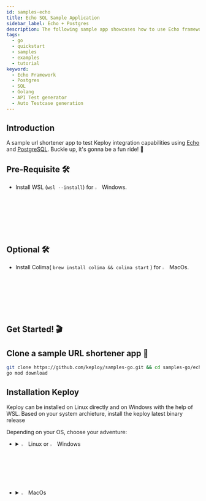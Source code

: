 ```yaml
---
id: samples-echo
title: Echo SQL Sample Application
sidebar_label: Echo + Postgres
description: The following sample app showcases how to use Echo framework and the Keploy Platform.
tags:
  - go
  - quickstart
  - samples
  - examples
  - tutorial
keyword:
  - Echo Framework
  - Postgres
  - SQL
  - Golang
  - API Test generator
  - Auto Testcase generation
---
```


## Introduction

A sample url shortener app to test Keploy integration capabilities using [Echo](https://echo.labstack.com/) and [PostgreSQL](https://www.postgresql.org/). Buckle up, it's gonna be a fun ride! 🎢

## Pre-Requisite 🛠️

- Install WSL (`wsl --install`) for <img src="/docs/img/os/windows.png" alt="Windows" width="3%" /> Windows.

## Optional 🛠️

- Install Colima( `brew install colima && colima start` ) for <img src="/docs/img/os/macos.png" alt="MacOS" width="3%" /> MacOs.

## Get Started! 🎬

## Clone a sample URL shortener app 🧪

```bash
git clone https://github.com/keploy/samples-go.git && cd samples-go/echo-sql
go mod download
```

## Installation Keploy

Keploy can be installed on Linux directly and on Windows with the help of WSL. Based on your system archieture, install the keploy latest binary release

Depending on your OS, choose your adventure:

- <details>
   <summary><img src="/docs/img/os/linux.png" alt="Linux" width="3%" /> Linux or <img src="/docs/img/os/windows.png" alt="Windows" width="3%" /> Windows</summary>

  Alright, let's equip ourselves with the **latest Keploy binary**:

  ```bash
  curl --silent --location "https://github.com/keploy/keploy/releases/latest/download/keploy_linux_amd64.tar.gz" | tar xz -C /tmp

  sudo mkdir -p /usr/local/bin && sudo mv /tmp/keploy /usr/local/bin && keploy
  ```

  If everything goes right, your screen should look a bit like this:

   <img src="/docs/img/code-snippets/install-keploy-logs.png" alt="Test Case Generator" width="50%" />

  Moving on...

   <details>
   <summary style={{ fontWeight: 'bold', fontSize: '1.17em', marginLeft: '0.5em' }}>Run App on 🐧 Linux / WSL </summary>

  ### Start Postgres Instance

  Using the docker-compose file we will start our postgres instance:-

  ```bash
  # Start Postgres
  docker-compose up -d
  ```

  ### Capture the Testcases

  > **Since, we are on the local machine the Postgres Host will be `localhost`.**

  Now, we will create the binary of our application:-

  ```zsh
  go build
  ```

  Once we have our binary file ready,this command will start the recording of API calls using ebpf:-

  ```shell
  sudo -E keploy record -c "./echo-psql-url-shortener"
  ```

  Make API Calls using Hoppscotch, Postman or cURL command. Keploy with capture those calls to generate the test-suites containing testcases and data mocks.

  ### Generate testcases

  To generate testcases we just need to make some API calls. You can use [Postman](https://www.postman.com/), [Hoppscotch](https://hoppscotch.io/), or simply `curl`

  #### Generate shortned url

  ```bash
  curl --request POST \
    --url http://localhost:8082/url \
    --header 'content-type: application/json' \
    --data '{
    "url": "https://github.com"
  }'
  ```

  this will return the shortened url. The ts would automatically be ignored during testing because it'll always be different.

  ```
  {
    "ts": 1647802058801841100,
    "url": "http://localhost:8082/GuwHCgoQ"
  }
  ```

  #### Redirect to original URL from shortened URL

  1. By using Curl Command

  ```bash
  curl --request GET \
    --url http://localhost:8082/GuwHCgoQ
  ```

  2. Or by querying through the browser `http://localhost:8082/GuwHCgoQ`

  Now both these API calls were captured as **editable** testcases and written to `keploy/tests` folder. The keploy directory would also have `mocks` file that contains all the outputs of postgres operations. Here's what the folder structure look like:

  ![Testcase](/img/testcase-echo.png?raw=true)

  Now, let's see the magic! ✨💫

  Want to see if everything works as expected?

  ## Run the Testcases

  Now that we have our testcase captured, we will add `ts` to noise field in `test-*.yaml` files.

  **1. On line 32 we will add "`- body.ts`" under the "`header.data`".**

  Now let's run the test mode (in the echo-sql directory, not the Keploy directory).

  ```shell
  sudo -E keploy test -c "./echo-psql-url-shortener" --delay 10
  ```

  output should look like

  ![Testrun](/img/testrun-echo.png?raw=true)

  So no need to setup fake database/apis like Postgres or write mocks for them. Keploy automatically mocks them and, **The application thinks it's talking to Postgres 😄**

  ## Wrapping it up 🎉

  Congrats on the journey so far! You've seen Keploy's power, flexed your coding muscles, and had a bit of fun too! Now, go out there and keep exploring, innovating, and creating! Remember, with the right tools and a sprinkle of fun, anything's possible.😊🚀

  Happy coding! ✨👩‍💻👨‍💻✨

   </details>

   <details>
   <summary style={{ fontWeight: 'bold', fontSize: '1.17em', marginLeft: '0.5em' }}> Run App with <img src="/docs/img/os/docker.png" alt="Docker Container" width="3%" /> Docker </summary>

  ## Let's start the MongoDB Instance

  Using the docker-compose file we will start our mongodb instance:-

  ```zsh
  docker-compose up -d
  ```

  > Since we are using docker to run the application, we need to update the `postgres` host on line 28 in `main.go`, update the host to `echo-sql-postgres-1`.

  Now, we will create the docker image of our application:-

  ```zsh
  docker build -t echo-app:1.0 .
  ```

  ## Capture the Testcases

  ```zsh
  keploy record -c "docker run -p 8082:8082 --name echoSqlApp --network keploy-network echo-app:1.0"
  ```

  ![Testcase](/img/testcase-echo.png?raw=true)

  ### Generate testcases

  To genereate testcases we just need to make some API calls. You can use Postman, Hoppscotch, or simply curl

  1. Generate shortned url

  ```bash
  curl --request POST \
    --url http://localhost:8082/url \
    --header 'content-type: application/json' \
    --data '{
    "url": "https://google.com"
  }'
  ```

  this will return the shortened url.

  ```json
  {
    "ts": 1645540022,
    "url": "http://localhost:8082/Lhr4BWAi"
  }
  ```

  2. Redirect to original url from shòrtened url

  ```
  curl --request GET \
    --url http://localhost:8082/Lhr4BWAi
  or by querying through the browser http://localhost:8082/Lhr4BWAi
  ```

  Now, let's see the magic! 🪄💫

  Now both these API calls were captured as a testcase and should be visible on the Keploy CLI. You should be seeing an app named keploy folder with the test cases we just captured and data mocks created

  ## Run the captured testcases

  Now that we have our testcase captured, run the test file.

  ```zsh
  keploy test -c "sudo docker run -p 8082:8082 --net keploy-network --name echoSqlApp echo-app:1.0 echoSqlApp" --delay 10
  ```

  So no need to setup dependencies like mongoDB, web-go locally or write mocks for your testing.

  The application thinks it's talking to mongoDB 😄

  We will get output something like this:
  ![Testrun](/img/testrun-echo.png?raw=true)

  ## Wrapping it up 🎉

  Congrats on the journey so far! You've seen Keploy's power, flexed your coding muscles, and had a bit of fun too! Now, go out there and keep exploring, innovating, and creating! Remember, with the right tools and a sprinkle of fun, anything's possible.😊🚀

  Happy coding! ✨👩‍💻👨‍💻✨
   </details>

   </details>

- <details>
   <summary><img src="/docs/img/os/macos.png" alt="MacOS" width="3%" /> MacOs </summary>

  Dive straight in, but first in case you're using **Keploy** with **Colima**, give it a gentle nudge with (`colima start`). Let's make sure it's awake and ready for action!

  ### Use Keploy with Docker-Desktop

  Note: To run Keploy on MacOS through [Docker](https://docs.docker.com/desktop/release-notes/#4252) the version must be `4.25.2` or above.

  #### Creating Docker Volume

  ```bash
  docker volume create --driver local --opt type=debugfs --opt device=debugfs debugfs
  ```

  ### Use Keploy with Colima

  To start colima, you can run:

  ```bash
  colima start
  ```

  ## Let's start the MongoDB Instance

  Using the docker-compose file we will start our mongodb instance:-

  ```zsh
  docker-compose up -d
  ```

  > Since we are using docker to run the application, we need to update the `postgres` host on line 28 in `main.go`, update the host to `echo-sql-postgres-1`.

  Now, we will create the docker image of our application:-

  ```zsh
  docker build -t echo-app:1.0 .
  ```

  ## Capture the Testcases

  ```zsh
  keploy record -c "docker run -p 8082:8082 --name echoSqlApp --network keploy-network echo-app:1.0"
  ```

  ![Testcase](/img/testcase-echo.png?raw=true)

  ### Generate testcases

  To genereate testcases we just need to make some API calls. You can use Postman, Hoppscotch, or simply curl

  1. Generate shortned url

  ```bash
  curl --request POST \
    --url http://localhost:8082/url \
    --header 'content-type: application/json' \
    --data '{
    "url": "https://google.com"
  }'
  ```

  this will return the shortened url.

  ```json
  {
    "ts": 1645540022,
    "url": "http://localhost:8082/Lhr4BWAi"
  }
  ```

  2. Redirect to original url from shòrtened url

  ```
  curl --request GET \
    --url http://localhost:8082/Lhr4BWAi
  or by querying through the browser http://localhost:8082/Lhr4BWAi
  ```

  Now, let's see the magic! 🪄💫

  Now both these API calls were captured as a testcase and should be visible on the Keploy CLI. You should be seeing an app named keploy folder with the test cases we just captured and data mocks created

  ## Run the captured testcases

  Now that we have our testcase captured, run the test file.

  ```zsh
  keploy test -c "sudo docker run -p 8082:8082 --net keploy-network --name echoSqlApp echo-app:1.0 echoSqlApp" --delay 10
  ```

  So no need to setup dependencies like mongoDB, web-go locally or write mocks for your testing.

  The application thinks it's talking to mongoDB 😄

  We will get output something like this:
  ![Testrun](/img/testrun-echo.png?raw=true)

  ## Wrapping it up 🎉

  Congrats on the journey so far! You've seen Keploy's power, flexed your coding muscles, and had a bit of fun too! Now, go out there and keep exploring, innovating, and creating! Remember, with the right tools and a sprinkle of fun, anything's possible.😊🚀

  Happy coding! ✨👩‍💻👨‍💻✨

   </details>
